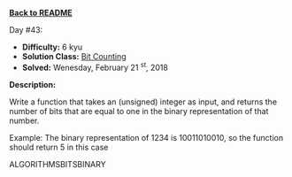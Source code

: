 ﻿<a href=https://github.com/hlais/Kata---a---Day><b>Back to README</b><a>

Day #43: 

* <b>Difficulty:</b> 6 kyu
* <b>Solution Class:</b> [Bit Counting](Bit%20Counting.cs)
* <b>Solved:</b> Wenesday, February 21 <sup>st</sup>, 2018

<b>Description:</b>

Write a function that takes an (unsigned) integer as input, and returns the number of bits that are equal to one in the binary representation of that number.

Example: The binary representation of 1234 is 10011010010, so the function should return 5 in this case

ALGORITHMSBITSBINARY
